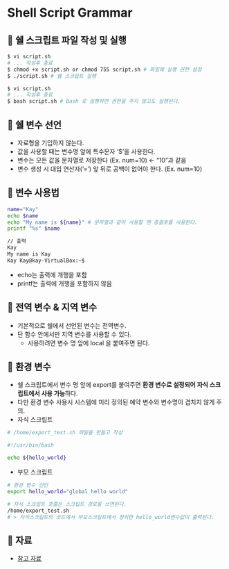 # Shell Script Grammar

## 🍎 쉘 스크립트 파일 작성 및 실행
```bash
$ vi script.sh
# ... 작성후 종료
$ chmod +x script.sh or chmod 755 script.sh # 파일에 실행 권한 설정
$ ./script.sh # 쉘 스크립트 실행
```

```bash
$ vi script.sh
# ... 작성후 종료
$ bash script.sh # bash 로 실행하면 권한을 주지 않고도 실행된다.
```

## 🍎 쉘 변수 선언
- 자료형을 기입하지 않는다.
- 값을 사용할 때는 변수명 앞에 특수문자 ‘$’을 사용한다.
- 변수는 모든 값을 문자열로 저장한다 (Ex. num=10) ← “10”과 같음
- 변수 생성 시 대입 연산자(’=’) 앞 뒤로 공백이 없어야 한다. (Ex. num=10)

## 🍎 변수 사용법
```bash
name="Kay"
echo $name
echo "My name is ${name}" # 문자열과 같이 사용할 땐 중괄호를 사용한다.
printf "%s" $name

// 출력
Kay
My name is Kay
Kay Kay@kay-VirtualBox:~$
```
- echo는 출력에 개행을 포함
- printf는 출력에 개행을 포함하지 않음

## 🍎 전역 변수 & 지역 변수
- 기본적으로 쉘에서 선언된 변수는 전역변수.
- 단 함수 안에서만 지역 변수를 사용할 수 있다.
    - 사용하려면 변수 명 앞에 local 을 붙여주면 된다.

## 🍎 환경 변수
- 쉘 스크립트에서 변수 명 앞에 export를 붙여주면 **환경 변수로 설정되어 자식 스크립트에서 사용 가능**하다.
- 다만 환경 변수 사용시 시스템에 미리 정의된 예약 변수와 변수명이 겹치지 않게 주의.
- 자식 스크립트

```bash
# /home/export_test.sh 파일을 만들고 작성

#!/usr/bin/bash

echo ${hello_world}
```

- 부모 스크립트

```bash
# 환경 변수 선언
export hello_world="global hello world"

# 자식 스크립트 호출은 스크립트 경로을 쓰면된다.
/home/export_test.sh
# > 자식스크립트의 코드에서 부모스크립트에서 정의한 hello_world변수값이 출력된다.
```

## 🍎 자료
- [참고 자료](https://inpa.tistory.com/entry/LINUX-쉘-프로그래밍-핵심-문법-총정리)